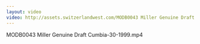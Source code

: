 ```yaml
---
layout: video
video: http://assets.switzerlandwest.com/MODB0043 Miller Genuine Draft Cumbia-30-1999.mp4
---
```

MODB0043 Miller Genuine Draft Cumbia-30-1999.mp4
